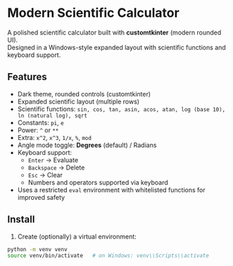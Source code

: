 # Modern Scientific Calculator

A polished scientific calculator built with **customtkinter** (modern rounded UI).  
Designed in a Windows-style expanded layout with scientific functions and keyboard support.

## Features

- Dark theme, rounded controls (customtkinter)
- Expanded scientific layout (multiple rows)
- Scientific functions: `sin, cos, tan, asin, acos, atan, log (base 10), ln (natural log), sqrt`
- Constants: `pi`, `e`
- Power: `^` or `**`
- Extra: `x^2`, `x^3`, `1/x`, `%`, `mod`
- Angle mode toggle: **Degrees** (default) / Radians
- Keyboard support:
  - `Enter` → Evaluate
  - `Backspace` → Delete
  - `Esc` → Clear
  - Numbers and operators supported via keyboard
- Uses a restricted `eval` environment with whitelisted functions for improved safety

## Install

1. Create (optionally) a virtual environment:
```bash
python -m venv venv
source venv/bin/activate   # on Windows: venv\\Scripts\\activate

